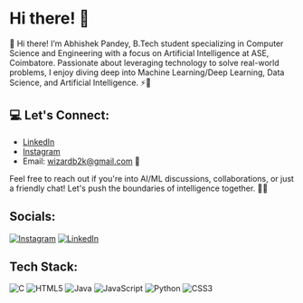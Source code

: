 # Hi there! 👋

👋 Hi there! I’m Abhishek Pandey, B.Tech student specializing in Computer Science and Engineering with a focus on Artificial Intelligence at ASE, Coimbatore. Passionate about leveraging technology to solve real-world problems, I enjoy diving deep into Machine Learning/Deep Learning, Data Science, and Artificial Intelligence. ⚡️🚀

## 💻 Let's Connect:
- [LinkedIn](https://www.linkedin.com/in/abhishek-pandey-075854292?utm_source=share&utm_campaign=share_via&utm_content=profile&utm_medium=android_app)
- [Instagram]([https://www.instagram.com/invites/contact/?igsh=cpkkzv2maydi&utm_content=kafi095](https://www.instagram.com/0_abhi_shek_08?utm_source=qr&igsh=MXFjeTFtM2FjdW5lcw==))
- Email: wizardb2k@gmail.com 📧

Feel free to reach out if you're into AI/ML discussions, collaborations, or just a friendly chat! Let's push the boundaries of intelligence together. 🌟🤝

## Socials:
[![Instagram](https://img.shields.io/badge/Instagram-E1306C?style=for-the-badge&logo=instagram&logoColor=white)](https://www.instagram.com/invites/contact/?igsh=cpkkzv2maydi&utm_content=kafi095)
[![LinkedIn](https://img.shields.io/badge/LinkedIn-0A66C2?style=for-the-badge&logo=linkedin&logoColor=white)](https://www.linkedin.com/in/abhishek-pandey-075854292?utm_source=share&utm_campaign=share_via&utm_content=profile&utm_medium=android_app)

## Tech Stack:
![C](https://img.shields.io/badge/C-00599C?style=for-the-badge&logo=c&logoColor=white)
![HTML5](https://img.shields.io/badge/HTML5-E34F26?style=for-the-badge&logo=html5&logoColor=white)
![Java](https://img.shields.io/badge/Java-007396?style=for-the-badge&logo=java&logoColor=white)
![JavaScript](https://img.shields.io/badge/JavaScript-F7DF1E?style=for-the-badge&logo=javascript&logoColor=black)
![Python](https://img.shields.io/badge/Python-3776AB?style=for-the-badge&logo=python&logoColor=white)
![CSS3](https://img.shields.io/badge/CSS3-1572B6?style=for-the-badge&logo=css3&logoColor=white)



<!---
AoD-X-abhi/AoD-X-abhi is a ✨ special ✨ repository because its `README.md` (this file) appears on your GitHub profile.
You can click the Preview link to take a look at your changes.
--->
